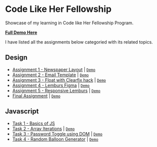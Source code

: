 # Code Like Her Fellowship
Showcase of my learning in Code like Her Fellowship Program.

**[Full Demo Here](https://coderushnepal.github.io/KritiPrajapati/)**

I have listed all the assignments below categoried with its related topics.

## Design
- [Assignment 1 - Newspaper Layout](design/assignment-1/) | [`Demo`](https://coderushnepal.github.io/KritiPrajapati/design/assignment-1/)
- [Assignment 2 - Email Template](design/assignment-2/) | [`Demo`](https://coderushnepal.github.io/KritiPrajapati/design/assignment-2/)
- [Assignment 3 - Float with Clearfix hack](design/assignment-3/) | [`Demo`](https://coderushnepal.github.io/KritiPrajapati/design/assignment-3/)
- [Assignment 4 - Lemburs Figma](design/assignment-4/) | [`Demo`](https://coderushnepal.github.io/KritiPrajapati/design/assignment-4/)
- [Assignment 5 - Responsive Lemburs](design/assignment-5/) | [`Demo`](https://coderushnepal.github.io/KritiPrajapati/design/assignment-5/)
- [Final Assignment](design/final-assignment/) | [`Demo`](https://coderushnepal.github.io/KritiPrajapati/design/final-assignment/)

## Javascript
- [Task 1 - Basics of JS](javascript/task-1/) 
- [Task 2 - Array Iterations](javascript/task-2/) | [`Demo`](https://coderushnepal.github.io/KritiPrajapati/javascript/task-2/)
- [Task 3 - Password Toggle using DOM](javascript/task-3/) | [`Demo`](https://coderushnepal.github.io/KritiPrajapati/javascript/task-3/)
- [Task 4 - Random Balloon Generator](javascript/task-4/) | [`Demo`](https://coderushnepal.github.io/KritiPrajapati/javascript/task-4/)